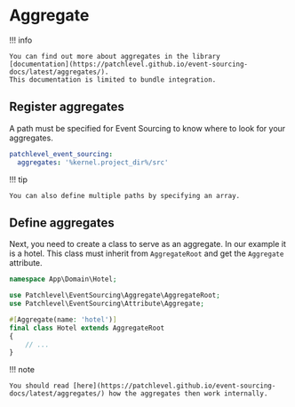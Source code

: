 # Aggregate

!!! info

    You can find out more about aggregates in the library 
    [documentation](https://patchlevel.github.io/event-sourcing-docs/latest/aggregates/). 
    This documentation is limited to bundle integration.

## Register aggregates

A path must be specified for Event Sourcing to know where to look for your aggregates.

```yaml
patchlevel_event_sourcing:
  aggregates: '%kernel.project_dir%/src'
```

!!! tip

    You can also define multiple paths by specifying an array.

## Define aggregates

Next, you need to create a class to serve as an aggregate. 
In our example it is a hotel. This class must inherit from `AggregateRoot` and get the `Aggregate` attribute.

```php
namespace App\Domain\Hotel;

use Patchlevel\EventSourcing\Aggregate\AggregateRoot;
use Patchlevel\EventSourcing\Attribute\Aggregate;

#[Aggregate(name: 'hotel')]
final class Hotel extends AggregateRoot
{
    // ...
}
```

!!! note

    You should read [here](https://patchlevel.github.io/event-sourcing-docs/latest/aggregates/) how the aggregates then work internally.
